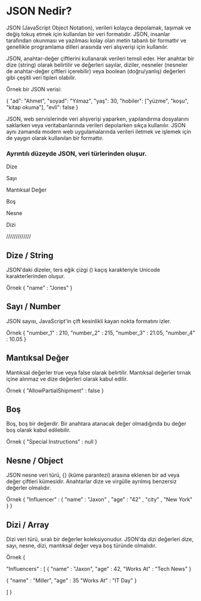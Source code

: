 # JSON Nedir? 

JSON (JavaScript Object Notation), verileri kolayca depolamak, taşımak ve değiş tokuş etmek için kullanılan bir veri formatıdır. JSON, insanlar tarafından okunması ve yazılması kolay olan metin tabanlı bir formattır ve genellikle programlama dilleri arasında veri alışverişi için kullanılır.

JSON, anahtar-değer çiftlerini kullanarak verileri temsil eder. Her anahtar bir dize (string) olarak belirtilir ve değerleri sayılar, diziler, nesneler (nesneler de anahtar-değer çiftleri içerebilir) veya boolean (doğru/yanlış) değerleri gibi çeşitli veri tipleri olabilir.

Örnek bir JSON verisi:


{
  "ad": "Ahmet",
  "soyad": "Yılmaz",
  "yaş": 30,
  "hobiler": ["yüzme", "koşu", "kitap okuma"],
  "evli": false
}


JSON, web servislerinde veri alışverişi yaparken, yapılandırma dosyalarını saklarken veya veritabanlarında verileri depolarken sıkça kullanılır. JSON aynı zamanda modern web uygulamalarında verileri iletmek ve işlemek için de yaygın olarak kullanılan bir formattır.

### Ayrıntılı düzeyde JSON, veri türlerinden oluşur.

Dize

Sayı

Mantıksal Değer

Boş

Nesne

Dizi

/////////////

## Dize / String
JSON'daki dizeler, ters eğik çizgi (\) kaçış karakteriyle Unicode karakterlerinden oluşur.

Örnek
{ "name" : "Jones" }


## Sayı / Number

JSON sayısı, JavaScript'in çift kesinlikli kayan nokta formatını izler.

Örnek
{
  "number_1" : 210,
  "number_2" : 215,
  "number_3" : 21.05,
  "number_4" : 10.05
}

## Mantıksal Değer

Mantıksal değerler true veya false olarak belirtilir. Mantıksal değerler tırnak içine alınmaz ve dize değerleri olarak kabul edilir.

Örnek
{ "AllowPartialShipment" : false }

## Boş

Boş, boş bir değerdir. Bir anahtara atanacak değer olmadığında bu değer boş olarak kabul edilebilir.

Örnek
{ "Special Instructions" : null }

## Nesne / Object 

JSON nesne veri türü, {} (küme parantezi) arasına eklenen bir ad veya değer çiftleri kümesidir. Anahtarlar dize ve virgülle ayrılmış benzersiz değerler olmalıdır.

Örnek
{
  "Influencer" :   { "name" : "Jaxon" ,  "age" : "42" ,  "city" ,  "New York" }
}

## Dizi / Array 
Dizi veri türü, sıralı bir değerler koleksiyonudur. JSON'da dizi değerleri dize, sayı, nesne, dizi, mantıksal değer veya boş türünde olmalıdır.

Örnek
{

"Influencers" :   [ 
{
 "name" : "Jaxon", 
 "age" : 42, 
 "Works At" : "Tech News"
}

{
 "name" : "Miller", 
 "age" : 35
 "Works At" : "IT Day"
}

] 
}
